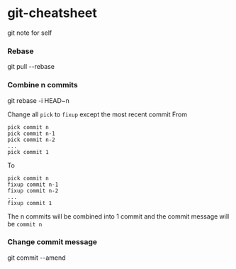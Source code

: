 # git-cheatsheet
git note for self


### Rebase
git pull --rebase


### Combine n commits
git rebase -i HEAD~n

Change all `pick` to `fixup` except the most recent commit
From 

```
pick commit n
pick commit n-1
pick commit n-2
...
pick commit 1
```
To
```
pick commit n
fixup commit n-1
fixup commit n-2
...
fixup commit 1
```
The n commits will be combined into 1 commit and the commit message will be `commit n`

### Change commit message
git commit --amend





